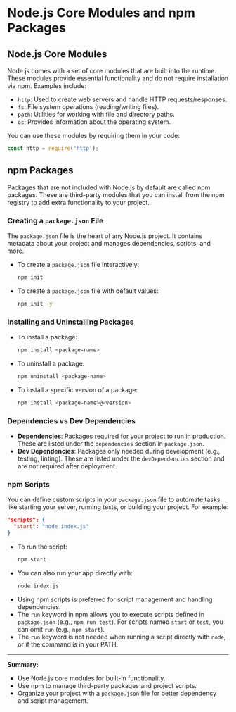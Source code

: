 # Node.js Core Modules and npm Packages

## Node.js Core Modules
Node.js comes with a set of core modules that are built into the runtime. These modules provide essential functionality and do not require installation via npm. Examples include:
- `http`: Used to create web servers and handle HTTP requests/responses.
- `fs`: File system operations (reading/writing files).
- `path`: Utilities for working with file and directory paths.
- `os`: Provides information about the operating system.

You can use these modules by requiring them in your code:
```js
const http = require('http');
```

## npm Packages
Packages that are not included with Node.js by default are called npm packages. These are third-party modules that you can install from the npm registry to add extra functionality to your project.

### Creating a `package.json` File
The `package.json` file is the heart of any Node.js project. It contains metadata about your project and manages dependencies, scripts, and more.
- To create a `package.json` file interactively:
  ```sh
  npm init
  ```
- To create a `package.json` file with default values:
  ```sh
  npm init -y
  ```

### Installing and Uninstalling Packages
- To install a package:
  ```sh
  npm install <package-name>
  ```
- To uninstall a package:
  ```sh
  npm uninstall <package-name>
  ```
- To install a specific version of a package:
  ```sh
  npm install <package-name>@<version>
  ```

### Dependencies vs Dev Dependencies
- **Dependencies**: Packages required for your project to run in production. These are listed under the `dependencies` section in `package.json`.
- **Dev Dependencies**: Packages only needed during development (e.g., testing, linting). These are listed under the `devDependencies` section and are not required after deployment.

### npm Scripts
You can define custom scripts in your `package.json` file to automate tasks like starting your server, running tests, or building your project. For example:
```json
"scripts": {
  "start": "node index.js"
}
```
- To run the script:
  ```sh
  npm start
  ```
- You can also run your app directly with:
  ```sh
  node index.js
  ```
- Using npm scripts is preferred for script management and handling dependencies.
- The `run` keyword in npm allows you to execute scripts defined in `package.json` (e.g., `npm run test`). For scripts named `start` or `test`, you can omit `run` (e.g., `npm start`).
- The `run` keyword is not needed when running a script directly with `node`, or if the command is in your PATH.

---

**Summary:**
- Use Node.js core modules for built-in functionality.
- Use npm to manage third-party packages and project scripts.
- Organize your project with a `package.json` file for better dependency and script management.

